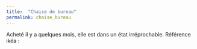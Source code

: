 ```yaml
---
title:  "Chaise de bureau"
permalink: chaise_bureau
---
```

Acheté il y a quelques mois, elle est dans un état irréprochable.
Référence ikéa : 
